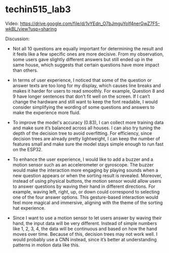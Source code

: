 # techin515_lab3
Video: https://drive.google.com/file/d/1vYEdn_O7bJmguYoIf4nerGwZ7F5-wkBL/view?usp=sharing

Discussion:
- Not all 10 questions are equally important for determining the result and it feels like a few specific ones are more decisive. From my observation, some users gave slightly different answers but still ended up in the same house, which suggests that certain questions have more impact than others.
- In terms of user experience, I noticed that some of the question or answer texts are too long for my display, which causes line breaks and makes it harder for users to read smoothly. For example, Question 8 and 9 have longer sentences that don’t fit well on the screen. If I can’t change the hardware and still want to keep the font readable, I would consider simplifying the wording of some questions and answers to make the experience more fluid.

- To improve the model's accuracy (0.83), I can collect more training data and make sure it’s balanced across all houses. I can also try tuning the depth of the decision tree to avoid overfitting. For efficiency, since decision trees are already pretty lightweight, I can keep the number of features small and make sure the model stays simple enough to run fast on the ESP32.
- To enhance the user experience, I would like to add a buzzer and a motion sensor such as an accelerometer or gyroscope. The buzzer would make the interaction more engaging by playing sounds when a new question appears or when the sorting result is revealed. Moreover, instead of using physical buttons, the motion sensor would allow users to answer questions by waving their hand in different directions. For example, waving left, right, up, or down could correspond to selecting one of the four answer options. This gesture-based interaction would feel more magical and immersive, aligning with the theme of the sorting hat experience.
- Since I want to use a motion sensor to let users answer by waving their hand, the input data will be very different. Instead of simple numbers like 1, 2, 3, 4, the data will be continuous and based on how the hand moves over time. Because of this, decision trees may not work well. I would probably use a CNN instead, since it’s better at understanding patterns in motion data like this.
